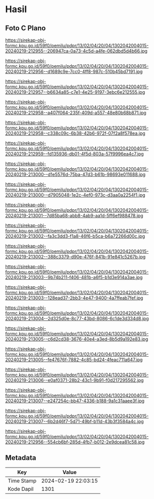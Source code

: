 # Hasil

## Foto C Plano

https://sirekap-obj-formc.kpu.go.id/59f0/pemilu/pdpr/13/02/04/20/04/1302042004015-20240219-212955--206947ca-0a73-4c5d-a4fe-062dbd5d4b66.jpg

https://sirekap-obj-formc.kpu.go.id/59f0/pemilu/pdpr/13/02/04/20/04/1302042004015-20240219-212956--d1689c9e-7cc0-4ff8-987c-510b45bd7191.jpg

https://sirekap-obj-formc.kpu.go.id/59f0/pemilu/pdpr/13/02/04/20/04/1302042004015-20240219-212957--b6634a85-c7e1-4e25-9197-3ebc6e212555.jpg

https://sirekap-obj-formc.kpu.go.id/59f0/pemilu/pdpr/13/02/04/20/04/1302042004015-20240219-212958--a407f064-235f-409d-a557-48e80b68b871.jpg

https://sirekap-obj-formc.kpu.go.id/59f0/pemilu/pdpr/13/02/04/20/04/1302042004015-20240219-212958--c338c09c-6b38-42b6-972f-07f2a8f578ea.jpg

https://sirekap-obj-formc.kpu.go.id/59f0/pemilu/pdpr/13/02/04/20/04/1302042004015-20240219-212959--fd135936-db01-4f5d-803a-57f9996ea4c7.jpg

https://sirekap-obj-formc.kpu.go.id/59f0/pemilu/pdpr/13/02/04/20/04/1302042004015-20240219-213000--d1e5576d-75ba-47d3-b61b-98693e011688.jpg

https://sirekap-obj-formc.kpu.go.id/59f0/pemilu/pdpr/13/02/04/20/04/1302042004015-20240219-213000--d7905048-1e2c-4ef0-973c-d3aa0a2254f1.jpg

https://sirekap-obj-formc.kpu.go.id/59f0/pemilu/pdpr/13/02/04/20/04/1302042004015-20240219-213001--7d85ba68-abb8-4ab9-aa1d-5ff6ef988478.jpg

https://sirekap-obj-formc.kpu.go.id/59f0/pemilu/pdpr/13/02/04/20/04/1302042004015-20240219-213002--fa3c3dd3-f1a8-46f6-b5ca-b6a72266d00c.jpg

https://sirekap-obj-formc.kpu.go.id/59f0/pemilu/pdpr/13/02/04/20/04/1302042004015-20240219-213002--388c3379-d90e-476f-841b-91e841c5267b.jpg

https://sirekap-obj-formc.kpu.go.id/59f0/pemilu/pdpr/13/02/04/20/04/1302042004015-20240219-213003--9b74b211-f406-481b-a6f5-b1d3e914a3ae.jpg

https://sirekap-obj-formc.kpu.go.id/59f0/pemilu/pdpr/13/02/04/20/04/1302042004015-20240219-213003--128ead37-2bb3-4e47-9400-4a7ffeab7fef.jpg

https://sirekap-obj-formc.kpu.go.id/59f0/pemilu/pdpr/13/02/04/20/04/1302042004015-20240219-213004--2d325d0e-8c77-43bd-8086-6c1de3d334d8.jpg

https://sirekap-obj-formc.kpu.go.id/59f0/pemilu/pdpr/13/02/04/20/04/1302042004015-20240219-213005--c6d2cd38-3676-40e4-a3ed-8b5d9a192e83.jpg

https://sirekap-obj-formc.kpu.go.id/59f0/pemilu/pdpr/13/02/04/20/04/1302042004015-20240219-213005--fe47676f-7882-4c85-bd24-4feac711a647.jpg

https://sirekap-obj-formc.kpu.go.id/59f0/pemilu/pdpr/13/02/04/20/04/1302042004015-20240219-213006--e0af0371-28b2-43c1-9b91-f0d217295562.jpg

https://sirekap-obj-formc.kpu.go.id/59f0/pemilu/pdpr/13/02/04/20/04/1302042004015-20240219-213007--e247254c-bb47-4336-b188-9a1c31aaee3f.jpg

https://sirekap-obj-formc.kpu.go.id/59f0/pemilu/pdpr/13/02/04/20/04/1302042004015-20240219-213007--6b2d46f7-5d71-49bf-b11d-43b3f3584a4c.jpg

https://sirekap-obj-formc.kpu.go.id/59f0/pemilu/pdpr/13/02/04/20/04/1302042004015-20240219-212956--554cb6bf-285d-4fb7-b012-2e9dcea81c58.jpg


## Metadata

| Key        | Value               |
| ---------- | ------------------- |
| Time Stamp | 2024-02-19 22:03:15 |
| Kode Dapil | 1301                |



